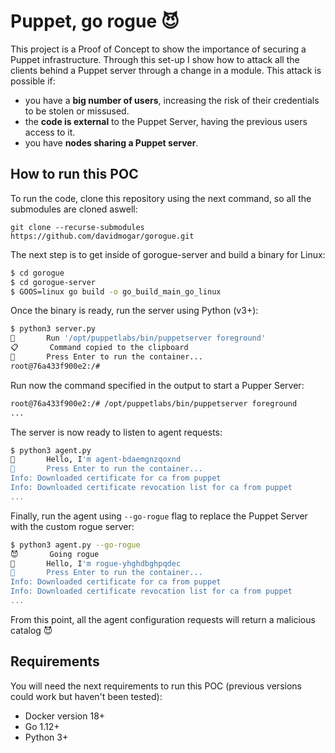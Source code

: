 # Puppet, go rogue :smiling_imp:

This project is a Proof of Concept to show the importance of securing a Puppet infrastructure. Through this set-up I show how to attack all the clients behind a Puppet server through a change in a module. This attack is possible if:

* you have a **big number of users**, increasing the risk of their credentials to be stolen or missused.
* the **code is external** to the Puppet Server, having the previous users access to it.
* you have **nodes sharing a Puppet server**.

## How to run this POC

To run the code, clone this repository using the next command, so all the submodules are cloned aswell:
```
git clone --recurse-submodules https://github.com/davidmogar/gorogue.git
```
The next step is to get inside of gorogue-server and build a binary for Linux:
```bash
$ cd gorogue
$ cd gorogue-server
$ GOOS=linux go build -o go_build_main_go_linux
```
Once the binary is ready, run the server using Python (v3+):
```bash
$ python3 server.py
🦑       Run '/opt/puppetlabs/bin/puppetserver foreground'
📋       Command copied to the clipboard
🐋       Press Enter to run the container...
root@76a433f900e2:/#
```
Run now the command specified in the output to start a Pupper Server:
```bash
root@76a433f900e2:/# /opt/puppetlabs/bin/puppetserver foreground
...
```
The server is now ready to listen to agent requests:
```bash
$ python3 agent.py
🙋       Hello, I'm agent-bdaemgnzqoxnd
🐋       Press Enter to run the container...
Info: Downloaded certificate for ca from puppet
Info: Downloaded certificate revocation list for ca from puppet
...
```
Finally, run the agent using `--go-rogue` flag to replace the Puppet Server with the custom rogue server:
```bash
$ python3 agent.py --go-rogue
😈       Going rogue
🙋       Hello, I'm rogue-yhghdbghpqdec
🐋       Press Enter to run the container...
Info: Downloaded certificate for ca from puppet
Info: Downloaded certificate revocation list for ca from puppet
...
```
From this point, all the agent configuration requests will return a malicious catalog :smiling_imp:


## Requirements

You will need the next requirements to run this POC (previous versions could work but haven't been tested):

* Docker version 18+
* Go 1.12+
* Python 3+
